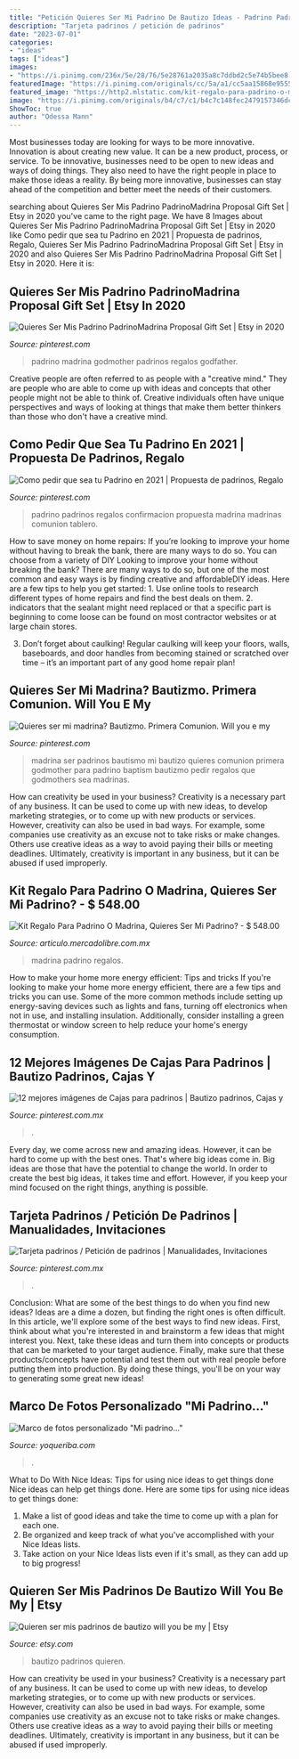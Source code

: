 ```yaml
---
title: "Petición Quieres Ser Mi Padrino De Bautizo Ideas - Padrino Padrinos Regalos Confirmacion Propuesta Madrina Madrinas Comunion Tablero"
description: "Tarjeta padrinos / petición de padrinos"
date: "2023-07-01"
categories:
- "ideas"
tags: ["ideas"]
images:
- "https://i.pinimg.com/236x/5e/28/76/5e28761a2035a8c7ddbd2c5e74b5bee8.jpg"
featuredImage: "https://i.pinimg.com/originals/cc/5a/a1/cc5aa15868e9555419c9b677eda939bc.jpg"
featured_image: "https://http2.mlstatic.com/kit-regalo-para-padrino-o-madrina-quieres-ser-mi-padrino-D_NQ_NP_992350-MLM26957734000_032018-F.jpg"
image: "https://i.pinimg.com/originals/b4/c7/c1/b4c7c148fec2479157346dcb3ce49b26.jpg"
ShowToc: true
author: "Odessa Mann"
---
```



Most businesses today are looking for ways to be more innovative. Innovation is about creating new value. It can be a new product, process, or service. To be innovative, businesses need to be open to new ideas and ways of doing things. They also need to have the right people in place to make those ideas a reality. By being more innovative, businesses can stay ahead of the competition and better meet the needs of their customers.

	

		
searching about Quieres Ser Mis Padrino PadrinoMadrina Proposal Gift Set | Etsy in 2020 you've came to the right page. We have 8 Images about Quieres Ser Mis Padrino PadrinoMadrina Proposal Gift Set | Etsy in 2020 like Como pedir que sea tu Padrino en 2021 | Propuesta de padrinos, Regalo, Quieres Ser Mis Padrino PadrinoMadrina Proposal Gift Set | Etsy in 2020 and also Quieres Ser Mis Padrino PadrinoMadrina Proposal Gift Set | Etsy in 2020. Here it is:
		
    
## Quieres Ser Mis Padrino PadrinoMadrina Proposal Gift Set | Etsy In 2020

<img loading=lazy src="https://i.pinimg.com/originals/cc/5a/a1/cc5aa15868e9555419c9b677eda939bc.jpg" onerror="this.onerror=null;this.src='https://tse2.mm.bing.net/th?id=OIP.wme6E4ykbEZtijPEZ7Z-QQHaJ4&amp;pid=15.1';" alt="Quieres Ser Mis Padrino PadrinoMadrina Proposal Gift Set | Etsy in 2020">

_Source: pinterest.com_

>padrino madrina godmother padrinos regalos godfather. 

	

Creative people are often referred to as people with a "creative mind." They are people who are able to come up with ideas and concepts that other people might not be able to think of. Creative individuals often have unique perspectives and ways of looking at things that make them better thinkers than those who don't have a creative mind.

    
## Como Pedir Que Sea Tu Padrino En 2021 | Propuesta De Padrinos, Regalo

<img loading=lazy src="https://i.pinimg.com/originals/5e/28/76/5e28761a2035a8c7ddbd2c5e74b5bee8.jpg" onerror="this.onerror=null;this.src='https://tse3.mm.bing.net/th?id=OIP.t5FAmPU7HNjOoVzxBEckBAHaNL&amp;pid=15.1';" alt="Como pedir que sea tu Padrino en 2021 | Propuesta de padrinos, Regalo">

_Source: pinterest.com_

>padrino padrinos regalos confirmacion propuesta madrina madrinas comunion tablero. 

	

How to save money on home repairs: If you’re looking to improve your home without having to break the bank, there are many ways to do so. You can choose from a variety of DIY
Looking to improve your home without breaking the bank? There are many ways to do so, but one of the most common and easy ways is by finding creative and affordableDIY ideas. Here are a few tips to help you get started: 1. Use online tools to research different types of home repairs and find the best deals on them.
2. indicators that the sealant might need replaced or that a specific part is beginning to come loose can be found on most contractor websites or at large chain stores.

3. Don’t forget about caulking! Regular caulking will keep your floors, walls, baseboards, and door handles from becoming stained or scratched over time – it’s an important part of any good home repair plan! 
    
## Quieres Ser Mi Madrina? Bautizmo. Primera Comunion. Will You E My

<img loading=lazy src="https://i.pinimg.com/originals/13/a8/f9/13a8f9009016aab06713607c117a3417.jpg" onerror="this.onerror=null;this.src='https://tse1.mm.bing.net/th?id=OIP.LUEdy2sYonJS_JM9TXck5gHaJ4&amp;pid=15.1';" alt="Quieres ser mi madrina? Bautizmo. Primera Comunion. Will you e my">

_Source: pinterest.com_

>madrina ser padrinos bautismo mi bautizo quieres comunion primera godmother para padrino baptism bautizmo pedir regalos que godmothers sea madrinas. 

	

How can creativity be used in your business?
Creativity is a necessary part of any business. It can be used to come up with new ideas, to develop marketing strategies, or to come up with new products or services. However, creativity can also be used in bad ways. For example, some companies use creativity as an excuse not to take risks or make changes. Others use creative ideas as a way to avoid paying their bills or meeting deadlines. Ultimately, creativity is important in any business, but it can be abused if used improperly.

    
## Kit Regalo Para Padrino O Madrina, Quieres Ser Mi Padrino? - $ 548.00

<img loading=lazy src="https://http2.mlstatic.com/kit-regalo-para-padrino-o-madrina-quieres-ser-mi-padrino-D_NQ_NP_992350-MLM26957734000_032018-F.jpg" onerror="this.onerror=null;this.src='https://tse1.mm.bing.net/th?id=OIP.FBXsUnymJyCD4I4JKn4U0QHaJ4&amp;pid=15.1';" alt="Kit Regalo Para Padrino O Madrina, Quieres Ser Mi Padrino? - $ 548.00">

_Source: articulo.mercadolibre.com.mx_

>madrina padrino regalos. 

	

How to make your home more energy efficient: Tips and tricks
If you're looking to make your home more energy efficient, there are a few tips and tricks you can use. Some of the more common methods include setting up energy-saving devices such as lights and fans, turning off electronics when not in use, and installing insulation. Additionally, consider installing a green thermostat or window screen to help reduce your home's energy consumption.

    
## 12 Mejores Imágenes De Cajas Para Padrinos | Bautizo Padrinos, Cajas Y

<img loading=lazy src="https://i.pinimg.com/236x/5e/28/76/5e28761a2035a8c7ddbd2c5e74b5bee8.jpg" onerror="this.onerror=null;this.src='https://tse1.mm.bing.net/th?id=OIP.DZlieOC7wY-Y97pPxT87xwAAAA&amp;pid=15.1';" alt="12 mejores imágenes de Cajas para padrinos | Bautizo padrinos, Cajas y">

_Source: pinterest.com.mx_

>. 

	

Every day, we come across new and amazing ideas. However, it can be hard to come up with the best ones. That's where big ideas come in. Big ideas are those that have the potential to change the world. In order to create the best big ideas, it takes time and effort. However, if you keep your mind focused on the right things, anything is possible.

    
## Tarjeta Padrinos / Petición De Padrinos | Manualidades, Invitaciones

<img loading=lazy src="https://i.pinimg.com/originals/b4/c7/c1/b4c7c148fec2479157346dcb3ce49b26.jpg" onerror="this.onerror=null;this.src='https://tse2.mm.bing.net/th?id=OIP.lghvCzn_-4jy0zdR72GD4AHaFj&amp;pid=15.1';" alt="Tarjeta padrinos / Petición de padrinos | Manualidades, Invitaciones">

_Source: pinterest.com.mx_

>. 

	

Conclusion: What are some of the best things to do when you find new ideas?
Ideas are a dime a dozen, but finding the right ones is often difficult. In this article, we'll explore some of the best ways to find new ideas. First, think about what you're interested in and brainstorm a few ideas that might interest you. Next, take these ideas and turn them into concepts or products that can be marketed to your target audience. Finally, make sure that these products/concepts have potential and test them out with real people before putting them into production. By doing these things, you'll be on your way to generating some great new ideas!

    
## Marco De Fotos Personalizado &quot;Mi Padrino...&quot;

<img loading=lazy src="https://www.yoqueriba.com/4756-thickbox_default/marco-de-fotos-personalizado-mi-madrina.jpg" onerror="this.onerror=null;this.src='https://tse2.mm.bing.net/th?id=OIP.wrwdu-Ekhs56MwE7LQ1_TAHaHa&amp;pid=15.1';" alt="Marco de fotos personalizado &quot;Mi padrino...&quot;">

_Source: yoqueriba.com_

>. 

	

What to Do With Nice Ideas: Tips for using nice ideas to get things done
Nice ideas can help get things done. Here are some tips for using nice ideas to get things done: 
1. Make a list of good ideas and take the time to come up with a plan for each one.
2. Be organized and keep track of what you've accomplished with your Nice Ideas lists.
3. Take action on your Nice Ideas lists even if it's small, as they can add up to big progress!

    
## Quieren Ser Mis Padrinos De Bautizo Will You Be My | Etsy

<img loading=lazy src="https://i.etsystatic.com/19248286/r/il/b0d150/2262877964/il_570xN.2262877964_49jf.jpg" onerror="this.onerror=null;this.src='https://tse4.mm.bing.net/th?id=OIP.iOsyTtLvhWjm2sKUugMkbwHaJQ&amp;pid=15.1';" alt="Quieren ser mis padrinos de bautizo will you be my | Etsy">

_Source: etsy.com_

>bautizo padrinos quieren. 

	

How can creativity be used in your business?
Creativity is a necessary part of any business. It can be used to come up with new ideas, to develop marketing strategies, or to come up with new products or services. However, creativity can also be used in bad ways. For example, some companies use creativity as an excuse not to take risks or make changes. Others use creative ideas as a way to avoid paying their bills or meeting deadlines. Ultimately, creativity is important in any business, but it can be abused if used improperly.

